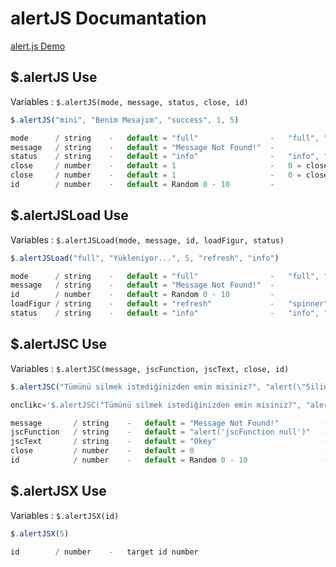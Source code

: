 # alertJS Documantation
[alert.js Demo](http://emretekin.com.tr/alert.js/)

## $.alertJS Use
Variables : `$.alertJS(mode, message, status, close, id)`

```javascript
$.alertJS("mini", "Benim Mesajım", "success", 1, 5)
```
```javascript
mode      / string    -   default = "full"                -   "full", "mini"
message   / string    -   default = "Message Not Found!"  -
status    / string    -   default = "info"                -   "info", "error", "success", "alert"
close     / number    -   default = 1                     -   0 = close function, 1 = close button, 2 = close button and mask
close     / number    -   default = 1                     -   0 = close function, 1 = close button, 300 = auto close milisecond
id        / number    -   default = Random 0 - 10         -
```

## $.alertJSLoad Use
Variables : `$.alertJSLoad(mode, message, id, loadFigur, status)`

```javascript
$.alertJSLoad("full", "Yükleniyor...", 5, "refresh", "info")
```
```javascript
mode      / string    -   default = "full"                -   "full", "mini"
message   / string    -   default = "Message Not Found!"  -
id        / number    -   default = Random 0 - 10         -
loadFigur / string    -   default = "refresh"             -   "spinner", "circle-o-notch", "refresh", "cog"
status    / string    -   default = "info"                -   "info", "error", "success", "alert"
```

## $.alertJSC Use
Variables : `$.alertJSC(message, jscFunction, jscText, close, id)`

```javascript
$.alertJSC("Tümünü silmek istediğinizden emin misiniz?", "alert(\"Silindi\")" , "Evet Sil", 1, 5)
```
```javascript
onclikc='$.alertJSC("Tümünü silmek istediğinizden emin misiniz?", "alert(\"Silindi\")" , "Evet Sil", 1, 5)'
```
```javascript
message       / string    -   default = "Message Not Found!"          -
jscFunction   / string    -   default = "alert('jscFunction null')"   -
jscText       / string    -   default = "Okey"						  -
close         / number    -   default = 0                             -   0 = not close, 1 = close mask
id            / number    -   default = Random 0 - 10                 -
```

## $.alertJSX  Use
Variables : `$.alertJSX(id)`

```javascript
$.alertJSX(5)
```
```javascript
id        / number    -   target id number
```
